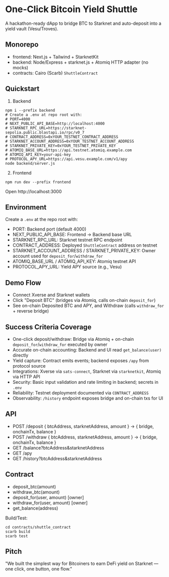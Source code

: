 # One-Click Bitcoin Yield Shuttle

A hackathon-ready dApp to bridge BTC to Starknet and auto-deposit into a yield vault (Vesu/Troves).

## Monorepo
- frontend: Next.js + Tailwind + StarknetKit
- backend: Node/Express + starknet.js + Atomiq HTTP adapter (no mocks)
- contracts: Cairo (Scarb) `ShuttleContract`

## Quickstart

1) Backend
```
npm i --prefix backend
# Create a .env at repo root with:
# PORT=4000
# NEXT_PUBLIC_API_BASE=http://localhost:4000
# STARKNET_RPC_URL=https://starknet-sepolia.public.blastapi.io/rpc/v0_7
# CONTRACT_ADDRESS=0xYOUR_TESTNET_CONTRACT_ADDRESS
# STARKNET_ACCOUNT_ADDRESS=0xYOUR_TESTNET_ACCOUNT_ADDRESS
# STARKNET_PRIVATE_KEY=0xYOUR_TESTNET_PRIVATE_KEY
# ATOMIQ_BASE_URL=https://api.testnet.atomiq.example.com
# ATOMIQ_API_KEY=your-api-key
# PROTOCOL_APY_URL=https://api.vesu.example.com/v1/apy
node backend/server.js
```

2) Frontend
```
npm run dev --prefix frontend
```

Open http://localhost:3000

## Environment

Create a `.env` at the repo root with:

- PORT: Backend port (default 4000)
- NEXT_PUBLIC_API_BASE: Frontend → Backend base URL
- STARKNET_RPC_URL: Starknet testnet RPC endpoint
- CONTRACT_ADDRESS: Deployed `ShuttleContract` address on testnet
- STARKNET_ACCOUNT_ADDRESS / STARKNET_PRIVATE_KEY: Owner account used for `deposit_for`/`withdraw_for`
- ATOMIQ_BASE_URL / ATOMIQ_API_KEY: Atomiq testnet API
- PROTOCOL_APY_URL: Yield APY source (e.g., Vesu)

## Demo Flow
- Connect Xverse and Starknet wallets
- Click "Deposit BTC" (bridges via Atomiq, calls on-chain `deposit_for`)
- See on-chain Deposited BTC and APY, and Withdraw (calls `withdraw_for` + reverse bridge)

## Success Criteria Coverage

- One-click deposit/withdraw: Bridge via Atomiq + on-chain `deposit_for`/`withdraw_for` executed by owner
- Accurate on-chain accounting: Backend and UI read `get_balance(user)` directly
- Yield capture: Contract emits events; backend exposes `/apy` from protocol source
- Integrations: Xverse via `sats-connect`, Starknet via `starknetkit`, Atomiq via HTTP API
- Security: Basic input validation and rate limiting in backend; secrets in `.env`
- Reliability: Testnet deployment documented via `CONTRACT_ADDRESS`
- Observability: `/history` endpoint exposes bridge and on-chain txs for UI

## API
- POST /deposit { btcAddress, starknetAddress, amount } → { bridge, onchainTx, balance }
- POST /withdraw { btcAddress, starknetAddress, amount } → { bridge, onchainTx, balance }
- GET /balance?btcAddress&starknetAddress
- GET /apy
- GET /history?btcAddress&starknetAddress

## Contract
- deposit_btc(amount)
- withdraw_btc(amount)
- deposit_for(user, amount) [owner]
- withdraw_for(user, amount) [owner]
- get_balance(address)

Build/Test:
```
cd contracts/shuttle_contract
scarb build
scarb test
```

## Pitch
"We built the simplest way for Bitcoiners to earn DeFi yield on Starknet — one click, one button, one flow."
